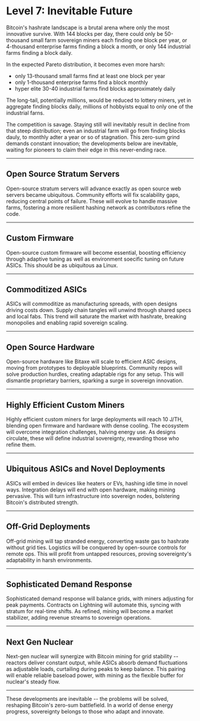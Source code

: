# Level 7: Inevitable Future

Bitcoin's hashrate landscape is a brutal arena where only the most innovative survive. With 144 blocks per day, there could only be 50-thousand small farm sovereign miners each finding one block per year, or 4-thousand enterprise farms finding a block a month, or only 144 industrial farms finding a block daily. 

In the expected Pareto distribution, it becomes even more harsh: 

- only 13-thousand small farms find at least one block per year
- only 1-thousand enterprise farms find a block monthly
- hyper elite 30-40 industrial farms find blocks approximately daily

The long-tail, potentially millions, would be reduced to lottery miners, yet in aggregate finding blocks daily, millions of hobbyists equal to only one of the industrial farns.

The competition is savage. Staying still will inevitably result in decline from that steep distribution; even an industrial farm will go from finding blocks dauly, to monthly adter a year or so of stagnation. This zero-sum grind demands constant innovation; the developments below are inevitable, waiting for pioneers to claim their edge in this never-ending race.



---

## Open Source Stratum Servers

Open-source stratum servers will advance exactly as open source web servers became ubiquitous. Community efforts will fix scalability gaps, reducing central points of failure. These will evolve to handle massive farms, fostering a more resilient hashing network as contributors refine the code.



---

## Custom Firmware

Open-source custom firmware will become essential, boosting efficiency through adaptive tuning as well as environment soecific tuning on future ASICs. This should be as ubiquitous aa Linux.




---

## Commoditized ASICs

ASICs will commoditize as manufacturing spreads, with open designs driving costs down. Supply chain tangles will unwind through shared specs and local fabs. This trend will saturate the market with hashrate, breaking monopolies and enabling rapid sovereign scaling.

---

## Open Source Hardware

Open-source hardware like Bitaxe will scale to efficient ASIC designs, moving from prototypes to deployable blueprints. Community repos will solve production hurdles, creating adaptable rigs for any setup. This will dismantle proprietary barriers, sparking a surge in sovereign innovation.

---

## Highly Efficient Custom Miners

Highly efficient custom miners for large deployments will reach 10 J/TH, blending open firmware and hardware with dense cooling. The ecosystem will overcome integration challenges, halving energy use. As designs circulate, these will define industrial sovereignty, rewarding those who refine them.

---

## Ubiquitous ASICs and Novel Deployments

ASICs will embed in devices like heaters or EVs, hashing idle time in novel ways. Integration delays will end with open hardware, making mining pervasive. This will turn infrastructure into sovereign nodes, bolstering Bitcoin's distributed strength.

---

## Off-Grid Deployments

Off-grid mining will tap stranded energy, converting waste gas to hashrate without grid ties. Logistics will be conquered by open-source controls for remote ops. This will profit from untapped resources, proving sovereignty's adaptability in harsh environments.

---

## Sophisticated Demand Response

Sophisticated demand response will balance grids, with miners adjusting for peak payments. Contracts on Lightning will automate this, syncing with stratum for real-time shifts. As refined, mining will become a market stabilizer, adding revenue streams to sovereign operations.




---

## Next Gen Nuclear

Next-gen nuclear will synergize with Bitcoin mining for grid stability -- reactors deliver constant output, while ASICs absorb demand fluctuations as adjustable loads, curtailing during peaks to keep balance. This pairing will enable reliable baseload power, with mining as the flexible buffer for nuclear's steady flow.



---

These developments are inevitable -- the problems will be solved, reshaping Bitcoin's zero-sum battlefield. In a world of dense energy progress, sovereignty belongs to those who adapt and innovate.



